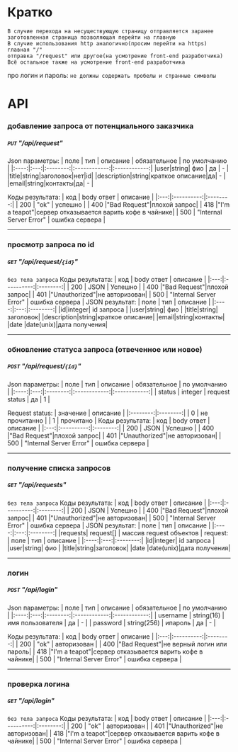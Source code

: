 # Кратко
```
В случие перехода на несуществующую страницу отправляется заранее заготовленная страница позволяющая перейти на главную
В случие использования http аналогично(просим перейти на https)
главная "/"
отправка "/request" или другое(на усмотрение front-end разработчика)
Всё остальное также на усмотрение front-end разработчика
```
про логин и пароль:
`не должны содержать пробелы и странные символы`


# API
### добавление запроса от потенциального заказчика
##### `PUT` "/api/request"
Json параметры:
| поле | тип | описание | обязательное | по умолчанию |
|:----:|:---:|:--------:|:------------:|:------------:|
|user|string| фио | да | - |
|title|string|заголовок|нет|id|
|description|string|краткое описание|да| - |
|email|string|контакты|да| - |

Коды результата:
| код | body ответ | описание |
|:---:|:----------:|:--------:|
| 200 | "ok" | успешно |
| 400 |"Bad Request"|плохой запрос|
| 418 |"I'm a teapot"|сервер отказывается варить кофе в чайнике|
| 500 | "Internal Server Error" | ошибка сервера |
___
### просмотр запроса по id
##### `GET` "/api/request/`{id}`"
```без тела запроса```
Коды результата:
| код | body ответ | описание |
|:---:|:----------:|:--------:|
| 200 | JSON | Успешно |
| 400 |"Bad Request"|плохой запрос|
| 401 |"Unauthorized"|не авторизован|
| 500 | "Internal Server Error" | ошибка сервера |
JSON результат:
| поле | тип | описание |
|:----:|:---:|:--------:|
|id|integer| id запроса |
|user|string| фио |
|title|string|заголовок|
|description|string|краткое описание|
|email|string|контакты|
|date |date(unix)|дата получения| 
___
### обновление статуса запроса (отвеченное или новое)
##### `POST` "/api/request/`{id}`" 
Json параметры:
| поле | тип | описание | обязательное | по умолчанию |
|:----:|:---:|:--------:|:------------:|:------------:|
| status | integer | request status | да | 1 |

Request status:
| значение | описание |
|:--------:|:--------:|
| 0 | не прочитанно |
| 1 | прочитано |
Коды результата:
| код | body ответ | описание |
|:---:|:----------:|:--------:|
| 200 | JSON | Успешно |
| 400 |"Bad Request"|плохой запрос|
| 401 |"Unauthorized"|не авторизован|
| 500 | "Internal Server Error" | ошибка сервера |

___
### получение списка запросов
##### `GET` "/api/requests" 

```без тела запроса```
Коды результата:
| код | body ответ | описание |
|:---:|:----------:|:--------:|
| 200 | JSON | Успешно |
| 400 |"Bad Request"|плохой запрос|
| 401 |"Unauthorized"|не авторизован|
| 500 | "Internal Server Error" | ошибка сервера |
JSON результат:
| поле | тип | описание |
|:----:|:---:|:--------:|
|requests| request[] | массив request объектов |
request:
| поле | тип | описание |
|:----:|:---:|:--------:|
|id|integer| id запроса |
|user|string| фио |
|title|string|заголовок|
|date |date(unix)|дата получения| 
___
### логин
##### `POST` "/api/login" 
Json параметры:
| поле | тип | описание | обязательное | по умолчанию |
|:----:|:---:|:--------:|:------------:|:------------:|
| username | string(16) | имя пользователя | да | - |
| password | string(256) | ипароль | да | - |

Коды результата:
| код | body ответ | описание |
|:---:|:----------:|:--------:|
| 200 | "ok" | авторизован |
| 400 |"Bad Request"|не верный логин или пароль|
| 418 |"I'm a teapot"|сервер отказывается варить кофе в чайнике|
| 500 | "Internal Server Error" | ошибка сервера |
___
### проверка логина
##### `GET` "/api/login" 
```без тела запроса```
Коды результата:
| код | body ответ | описание |
|:---:|:----------:|:--------:|
| 200 | "ok" | авторизован |
| 401 |"Unauthorized"|не авторизован|
| 418 |"I'm a teapot"|сервер отказывается варить кофе в чайнике|
| 500 | "Internal Server Error" | ошибка сервера |
